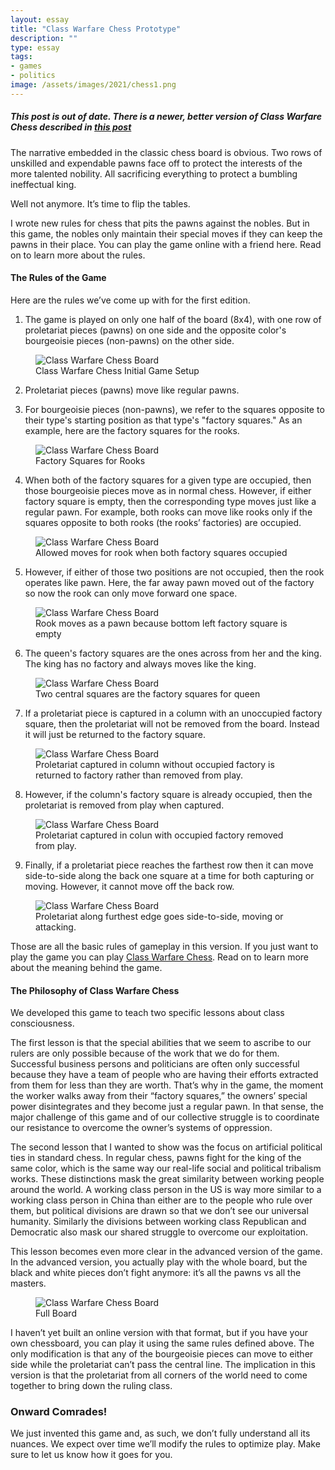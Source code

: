 ```yaml
---
layout: essay
title: "Class Warfare Chess Prototype"
description: ""
type: essay
tags:
- games
- politics
image: /assets/images/2021/chess1.png
---
```


##### This post is out of date. There is a newer, better version of Class Warfare Chess described in <a href="/2021/10/09/uprising-chess.html">this post</a>


The narrative embedded in the classic chess board is obvious. Two rows of unskilled and expendable pawns face off to protect the interests of the more talented nobility. All sacrificing everything to protect a bumbling ineffectual king.

Well not anymore. It’s time to flip the tables.

I wrote new rules for chess that pits the pawns against the nobles. But in this game, the nobles only maintain their special moves if they can keep the pawns in their place. You can play the game online with a friend here. Read on to learn more about the rules.

#### The Rules of the Game

Here are the rules we’ve come up with for the first edition.

1. The game is played on only one half of the board (8x4), with one row of proletariat pieces (pawns) on one side and the opposite color's bourgeoisie pieces (non-pawns) on the other side.

<figure>
  <img alt="Class Warfare Chess Board" src="/assets/images/2021/chess1.png" />
  <figcaption>
    Class Warfare Chess Initial Game Setup
  </figcaption>
</figure>


2. Proletariat pieces (pawns) move like regular pawns.

3. For bourgeoisie pieces (non-pawns), we refer to the squares opposite to their type's starting position as that type's "factory squares." As an example, here are the factory squares for the rooks.


<figure>
  <img alt="Class Warfare Chess Board" src="/assets/images/2021/chess2.png" />
  <figcaption>
    Factory Squares for Rooks
  </figcaption>
</figure>


4. When both of the factory squares for a given type are occupied, then those bourgeoisie pieces move as in normal chess. However, if either factory square is empty, then the corresponding type moves just like a regular pawn. For example, both rooks can move like rooks only if the squares opposite to both rooks (the rooks’ factories) are occupied.

<figure>
  <img alt="Class Warfare Chess Board" src="/assets/images/2021/chess3.png" />
  <figcaption>
    Allowed moves for rook when both factory squares occupied
  </figcaption>
</figure>

5. However, if either of those two positions are not occupied, then the rook operates like pawn. Here, the far away pawn moved out of the factory so now the rook can only move forward one space.

<figure>
  <img alt="Class Warfare Chess Board" src="/assets/images/2021/chess4.png" />
  <figcaption>
    Rook moves as a pawn because bottom left factory square is empty
  </figcaption>
</figure>

6. The queen's factory squares are the ones across from her and the king. The king has no factory and always moves like the king.

<figure>
  <img alt="Class Warfare Chess Board" src="/assets/images/2021/chess5.png" />
  <figcaption>
    Two central squares are the factory squares for queen
  </figcaption>
</figure>


7. If a proletariat piece is captured in a column with an unoccupied factory square, then the proletariat will not be removed from the board. Instead it will just be returned to the factory square.

<figure>
  <img alt="Class Warfare Chess Board" src="/assets/images/2021/chess6.gif" />
  <figcaption>
    Proletariat captured in column without occupied factory is returned to factory rather than removed from play.
  </figcaption>
</figure>


8. However, if the column's factory square is already occupied, then the proletariat is removed from play when captured.

<figure>
  <img alt="Class Warfare Chess Board" src="/assets/images/2021/chess7.gif" />
  <figcaption>
    Proletariat captured in colun with occupied factory removed from play.
  </figcaption>
</figure>


9. Finally, if a proletariat piece reaches the farthest row then it can move side-to-side along the back one square at a time for both capturing or moving. However, it cannot move off the back row.

<figure>
  <img alt="Class Warfare Chess Board" src="/assets/images/2021/chess8.gif" />
  <figcaption>
    Proletariat along furthest edge goes side-to-side, moving or attacking.
  </figcaption>
</figure>


Those are all the basic rules of gameplay in this version. If you just want to play the game you can play [Class Warfare Chess](https://bonkerfield.org/chess.html). Read on to learn more about the meaning behind the game.

#### The Philosophy of Class Warfare Chess

We developed this game to teach two specific lessons about class consciousness.

The first lesson is that the special abilities that we seem to ascribe to our rulers are only possible because of the work that we do for them. Successful business persons and politicians are often only successful because they have a team of people who are having their efforts extracted from them for less than they are worth. That’s why in the game, the moment the worker walks away from their “factory squares,” the owners’ special power disintegrates and they become just a regular pawn. In that sense, the major challenge of this game and of our collective struggle is to coordinate our resistance to overcome the owner’s systems of oppression.

The second lesson that I wanted to show was the focus on artificial political ties in standard chess. In regular chess, pawns fight for the king of the same color, which is the same way our real-life social and political tribalism works. These distinctions mask the great similarity between working people around the world. A working class person in the US is way more similar to a working class person in China than either are to the people who rule over them, but political divisions are drawn so that we don’t see our universal humanity. Similarly the divisions between working class Republican and Democratic also mask our shared struggle to overcome our exploitation.

This lesson becomes even more clear in the advanced version of the game. In the advanced version, you actually play with the whole board, but the black and white pieces don’t fight anymore: it’s all the pawns vs all the masters.

<figure>
  <img alt="Class Warfare Chess Board" src="/assets/images/2021/chess9.jpeg" />
  <figcaption>
    Full Board
  </figcaption>
</figure>

I haven’t yet built an online version with that format, but if you have your own chessboard, you can play it using the same rules defined above. The only modification is that any of the bourgeoisie pieces can move to either side while the proletariat can’t pass the central line. The implication in this version is that the proletariat from all corners of the world need to come together to bring down the ruling class.

### Onward Comrades!

We just invented this game and, as such, we don’t fully understand all its nuances. We expect over time we’ll modify the rules to optimize play. Make sure to let us know how it goes for you.